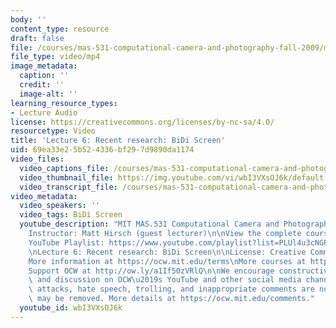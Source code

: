 ```yaml
---
body: ''
content_type: resource
draft: false
file: /courses/mas-531-computational-camera-and-photography-fall-2009/mitmas_531f09_lec06_2_360p_16_9.mp4
file_type: video/mp4
image_metadata:
  caption: ''
  credit: ''
  image-alt: ''
learning_resource_types:
- Lecture Audio
license: https://creativecommons.org/licenses/by-nc-sa/4.0/
resourcetype: Video
title: 'Lecture 6: Recent research: BiDi Screen'
uid: 69ea33e2-5b52-4336-bf29-7d9890da1174
video_files:
  video_captions_file: /courses/mas-531-computational-camera-and-photography-fall-2009/1Z4XCIvD13PWMas6S6ZFkgcig_QNivmgI_transcript.webvtt
  video_thumbnail_file: https://img.youtube.com/vi/wbI3VXsOJ6k/default.jpg
  video_transcript_file: /courses/mas-531-computational-camera-and-photography-fall-2009/1Z4XCIvD13PWMas6S6ZFkgcig_QNivmgI_transcript.pdf
video_metadata:
  video_speakers: ''
  video_tags: BiDi Screen
  youtube_description: "MIT MAS.531 Computational Camera and Photography, Fall 2009\n\
    Instructor: Matt Hirsch (guest lecturer)\n\nView the complete course: https://ocw.mit.edu/courses/mas-531-computational-camera-and-photography-fall-2009/\n\
    YouTube Playlist: https://www.youtube.com/playlist?list=PLUl4u3cNGP61pwA6paIRZ30q1sjLE8b6c\n\
    \nLecture 6: Recent research: BiDi Screen\n\nLicense: Creative Commons BY-NC-SA\n\
    More information at https://ocw.mit.edu/terms\nMore courses at https://ocw.mit.edu\n\
    Support OCW at http://ow.ly/a1If50zVRlQ\n\nWe encourage constructive comments\
    \ and discussion on OCW\u2019s YouTube and other social media channels. Personal\
    \ attacks, hate speech, trolling, and inappropriate comments are not allowed and\
    \ may be removed. More details at https://ocw.mit.edu/comments."
  youtube_id: wbI3VXsOJ6k
---
```

